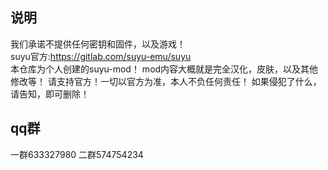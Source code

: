 ## 说明

我们承诺不提供任何密钥和固件，以及游戏！  
suyu官方:https://gitlab.com/suyu-emu/suyu  
本仓库为个人创建的suyu-mod！
mod内容大概就是完全汉化，皮肤，以及其他修改等！
请支持官方！一切以官方为准，本人不负任何责任！
如果侵犯了什么，请告知，即可删除！

## qq群

一群633327980
二群574754234
